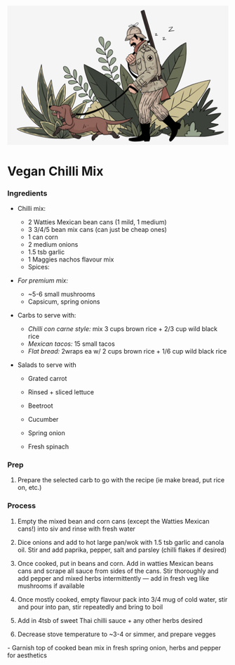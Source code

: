![image-20200401093359391](images/image-20200401093359391.png)



# Vegan Chilli Mix

### Ingredients

- Chilli mix:
  - 2 Watties Mexican bean cans (1 mild, 1 medium)
  - 3 3/4/5 bean mix cans (can just be cheap ones)
  - 1 can corn
  - 2 medium onions 
  - 1.5 tsb garlic
  - 1 Maggies nachos flavour mix
  - Spices: 

- *For premium mix:*

  - ~5-6 small mushrooms
  - Capsicum, spring onions

  

- Carbs to serve with:

  - *Chilli con carne style:* mix 3 cups brown rice + 2/3 cup wild black rice
  - *Mexican tacos:* 15 small tacos
  - *Flat bread:* 2wraps ea w/ 2 cups brown rice + 1/6 cup wild black rice

- Salads to serve with

  - Grated carrot
  - Rinsed + sliced lettuce
  - Beetroot

  

  - Cucumber
  - Spring onion
  - Fresh spinach



### Prep

1. Prepare the selected carb to go with the recipe (ie make bread, put rice on, etc.)



### Process

1. Empty the mixed bean and corn cans (except the Watties Mexican cans!) into siv and rinse with fresh water

2. Dice onions and add to hot large pan/wok with 1.5 tsb garlic and canola oil. Stir and add paprika, pepper, salt and parsley (chilli flakes if desired)

3. Once cooked, put in beans and corn. Add in watties Mexican beans cans and scrape all sauce from sides of the cans. Stir thoroughly and add pepper and mixed herbs intermittently — add in fresh veg like mushrooms if available

4. Once mostly cooked, empty flavour pack into 3/4 mug of cold water, stir and pour into pan, stir repeatedly and bring to boil

5. Add in 4tsb of sweet Thai chilli sauce + any other herbs desired

6. Decrease stove temperature to ~3-4 or simmer, and prepare vegges 

   



\- Garnish top of cooked bean mix in fresh spring onion, herbs and pepper for aesthetics